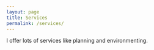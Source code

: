 ```yaml
---
layout: page
title: Services
permalink: /services/
---
```


<amp-img width="720" height="360" layout="responsive" src="../assets/images/background_sunset_1.jpg"></amp-img>

I offer lots of services like planning and environmenting.